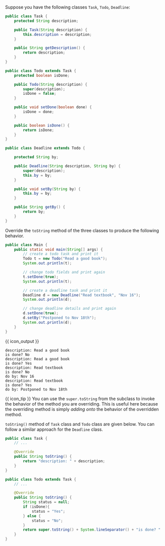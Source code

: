 <panel header="{{ icon_Q }} override the `toString` method">
<question>

Suppose you have the following classes `Task`, `Todo`, `Deadline`:

```java
public class Task {
    protected String description;

    public Task(String description) {
        this.description = description;
    }

    public String getDescription() {
        return description;
    }
}
```
```java
public class Todo extends Task {
    protected boolean isDone;

    public Todo(String description) {
        super(description);
        isDone = false;
    }

    public void setDone(boolean done) {
        isDone = done;
    }

    public boolean isDone() {
        return isDone;
    }
}
```
```java
public class Deadline extends Todo {

    protected String by;

    public Deadline(String description, String by) {
        super(description);
        this.by = by;
    }

    public void setBy(String by) {
        this.by = by;
    }

    public String getBy() {
        return by;
    }
}
```

Override the `toString` method of the three classes to produce the following behavior.


```java
public class Main {
    public static void main(String[] args) {
        // create a todo task and print it
        Todo t = new Todo("Read a good book");
        System.out.println(t);

        // change todo fields and print again
        t.setDone(true);
        System.out.println(t);

        // create a deadline task and print it
        Deadline d = new Deadline("Read textbook", "Nov 16");
        System.out.println(d);

        // change deadline details and print again
        d.setDone(true);
        d.setBy("Postponed to Nov 18th");
        System.out.println(d);
    }
}
```
{{ icon_output }}
```
description: Read a good book
is done? No
description: Read a good book
is done? Yes
description: Read textbook
is done? No
do by: Nov 16
description: Read textbook
is done? Yes
do by: Postponed to Nov 18th
```

{{ icon_tip }} You can use the `super.toString` from the subclass to invoke the behavior of the method you are overriding. This is useful here because the overriding method is simply _adding onto_ the behavior of the overridden method.


<div slot="hint">

`toString()` method of `Task` class and `Todo` class are given below. You can follow a similar approach for the `Deadline` class.
```java
public class Task {
    // ...

    @Override
    public String toString() {
        return "description: " + description;
    }
}
```
```java
public class Todo extends Task {
    // ...

    @Override
    public String toString() {
        String status = null;
        if (isDone){
            status = "Yes";
        } else {
            status = "No";
        }
        return super.toString() + System.lineSeparator() + "is done? " + status;
    }
}
```

</div>
</question>
</panel>
